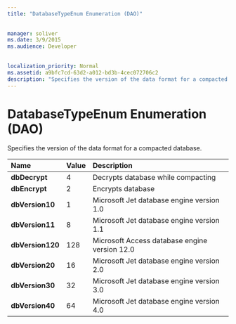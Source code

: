 ```yaml
---
title: "DatabaseTypeEnum Enumeration (DAO)"
  
  
manager: soliver
ms.date: 3/9/2015
ms.audience: Developer
 
  
localization_priority: Normal
ms.assetid: a9bfc7cd-63d2-a012-bd3b-4cec072706c2
description: "Specifies the version of the data format for a compacted database."
---
```


# DatabaseTypeEnum Enumeration (DAO)

Specifies the version of the data format for a compacted database. 
  
|**Name**|**Value**|**Description**|
|:-----|:-----|:-----|
|**dbDecrypt** <br/> |4  <br/> |Decrypts database while compacting  <br/> |
|**dbEncrypt** <br/> |2  <br/> |Encrypts database  <br/> |
|**dbVersion10** <br/> |1  <br/> |Microsoft Jet database engine version 1.0  <br/> |
|**dbVersion11** <br/> |8  <br/> |Microsoft Jet database engine version 1.1  <br/> |
|**dbVersion120** <br/> |128  <br/> |Microsoft Access database engine version 12.0  <br/> |
|**dbVersion20** <br/> |16  <br/> |Microsoft Jet database engine version 2.0  <br/> |
|**dbVersion30** <br/> |32  <br/> |Microsoft Jet database engine version 3.0  <br/> |
|**dbVersion40** <br/> |64  <br/> |Microsoft Jet database engine version 4.0  <br/> |
   

